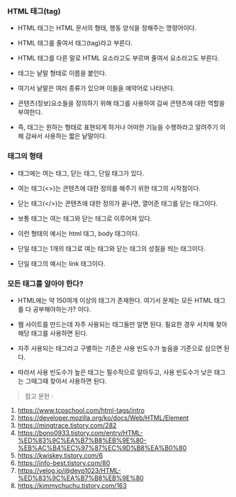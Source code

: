### HTML 태그(tag)

- HTML 태그는 HTML 문서의 형태, 행동 양식을 정해주는 명령어이다.

- HTML 태그를 줄여서 태그(tag)라고 부른다.

- HTML 태그를 다른 말로 HTML 요소라고도 부르며 줄여서 요소라고도 부른다.

- 태그는 낱말 형태로 이름을 붙인다.

- 여기서 낱말은 여러 종류가 있으며 이들을 예약어로 나타낸다.

- 콘텐츠(정보)요소들을 정의하기 위해 태그를 사용하여 감싸 콘텐츠에 대한 역할을 부여한다.

- 즉, 태그는 원하는 형태로 표현되게 하거나 어떠한 기능을 수행하라고 알려주기 의해 감싸서 사용하는 짧은 낱말이다.

### 태그의 형태

- 태그에는 여는 태그, 닫는 태그, 단일 태그가 있다.

- 여는 태그(<>)는 콘텐츠에 대한 정의를 해주기 위한 태그의 시작점이다.

- 닫는 태그(</>)는 콘텐츠에 대한 정의가 끝나면, 열어준 태그를 닫는 태그이다.

- 보통 태그는 여는 태그와 닫는 태그로 이루어져 있다.

- 이런 형태의 예시는 html 태그, body 태그이다.

- 단일 태그는 1개의 태그로 여는 태그와 닫는 태그의 성질을 띄는 태그이다.

- 단일 태그의 예시는 link 태그이다.

### 모든 태그를 알아야 한다?

- HTML에는 약 150여개 이상의 태그가 존재한다. 여기서 문제는 모든 HTML 태그를 다 공부해야하는가? 이다.

- 웹 사이트를 만드는데 자주 사용되는 태그들만 알면 된다. 필요한 경우 서치해 찾아 해당 태그를 사용하면 된다.

- 자주 사용되는 태그라고 구별하는 기준은 사용 빈도수가 높음을 기준으로 삼으면 된다.

- 따라서 사용 빈도수가 높은 태그는 필수적으로 알아두고, 사용 빈도수가 낮은 태그는 그때그때 찾아서 사용하면 된다.

> 참고 문헌 :
1. https://www.tcpschool.com/html-tags/intro
2. https://developer.mozilla.org/ko/docs/Web/HTML/Element
3. https://mingtrace.tistory.com/282
4. https://bono0933.tistory.com/entry/HTML-%ED%83%9C%EA%B7%B8%EB%9E%80-%EB%AC%B4%EC%97%87%EC%9D%B8%EA%B0%80
5. https://kwiskey.tistory.com/6
6. https://info-best.tistory.com/80
7. https://velog.io/@devp1023/HTML-%ED%83%9C%EA%B7%B8%EB%9E%80
8. https://kimmychuchu.tistory.com/163